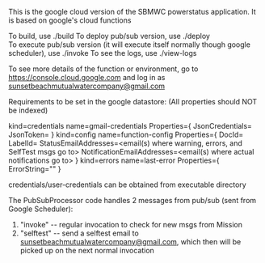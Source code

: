 This is the google cloud version of the SBMWC powerstatus application.  It is based
on google's cloud functions

To build, use ./build
To deploy pub/sub version, use ./deploy       
To execute pub/sub version (it will execute itself normally though google scheduler), use ./invoke
To see the logs, use ./view-logs

To see more details of the function or environment, go to https://console.cloud.google.com and log in
as sunsetbeachmutualwatercompany@gmail.com

Requirements to be set in the google datastore:
(All properties should NOT be indexed)

kind=credentials  name=gmail-credentials   Properties={
    JsonCredentials=<Json encoded credentials>
    JsonToken=<Json encoded token>
}
kind=config  name=function-config  Properties={
    DocId=<docId>
    LabelId=<labelId>
    StatusEmailAddresses=<email(s) where warning, errors, and SelfTest msgs go to>
    NotificationEmailAddresses=<email(s) where actual notifications go to>
}
kind=errors  name=last-error  Properties={
    ErrorString="<none>" 
}

credentials/user-credentials can be obtained from executable directory

The PubSubProcessor code handles 2 messages from pub/sub (sent from Google Scheduler):
1. "invoke" -- regular invocation to check for new msgs from Mission
2. "selftest" -- send a selftest email to sunsetbeachmutualwatercompany@gmail.com, which
                 then will be picked up on the next normal invocation
